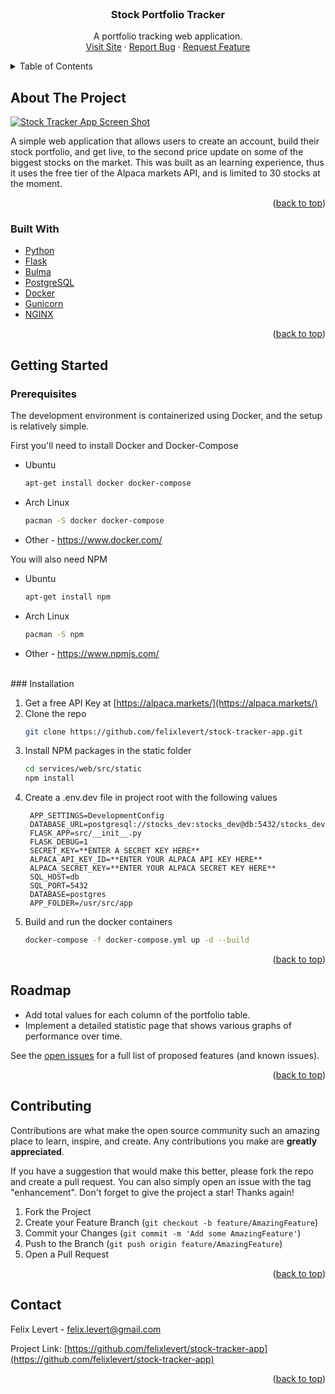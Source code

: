 


<!-- PROJECT LOGO -->
<br />
<div align="center">

<h3 align="center">Stock Portfolio Tracker</h3>

  <p align="center">
    A portfolio tracking web application.
    <br />
    <a href="https://stockportfoliotracker.net">Visit Site</a>
    ·
    <a href="https://github.com/felixlevert/stock-tracker-app/issues">Report Bug</a>
    ·
    <a href="https://github.com/felixlevert/stock-tracker-app/issues">Request Feature</a>
  </p>
</div>



<!-- TABLE OF CONTENTS -->
<details>
  <summary>Table of Contents</summary>
  <ol>
    <li>
      <a href="#about-the-project">About The Project</a>
      <ul>
        <li><a href="#built-with">Built With</a></li>
      </ul>
    </li>
    <li>
      <a href="#getting-started">Getting Started</a>
      <ul>
        <li><a href="#prerequisites">Prerequisites</a></li>
        <li><a href="#installation">Installation</a></li>
      </ul>
    </li>
    <li><a href="#usage">Usage</a></li>
    <li><a href="#roadmap">Roadmap</a></li>
    <li><a href="#contact">Contact</a></li>
    <li><a href="#acknowledgments">Acknowledgments</a></li>
  </ol>
</details>



<!-- ABOUT THE PROJECT -->
## About The Project

[![Stock Tracker App Screen Shot][product-screenshot]](https://stockportfoliotracker.net)

A simple web application that allows users to create an account, build their stock portfolio, and get live, to the second price update on some of the biggest stocks on the market. This was built as an learning experience, thus it uses the free tier of the Alpaca markets API, and is limited to 30 stocks at the moment.

<p align="right">(<a href="#top">back to top</a>)</p>



### Built With

* [Python](https://www.python.org/)
* [Flask](https://flask.palletsprojects.com/en/2.0.x/)
* [Bulma](https://bulma.io/)
* [PostgreSQL](https://www.postgresql.org/)
* [Docker](https://www.docker.com/)
* [Gunicorn](https://gunicorn.org/)
* [NGINX](https://www.nginx.com/)

<p align="right">(<a href="#top">back to top</a>)</p>



<!-- GETTING STARTED -->
## Getting Started

### Prerequisites

The development environment is containerized using Docker, and the setup is relatively simple.

First you'll need to install Docker and Docker-Compose
* Ubuntu
  ```sh
  apt-get install docker docker-compose
  ```
* Arch Linux
  ```sh
  pacman -S docker docker-compose
  ```
* Other - https://www.docker.com/

You will also need NPM
* Ubuntu
  ```sh
  apt-get install npm
  ```
* Arch Linux
  ```sh
  pacman -S npm
  ```
* Other - https://www.npmjs.com/

<br/>
### Installation

1. Get a free API Key at [https://alpaca.markets/](https://alpaca.markets/)
2. Clone the repo
   ```sh
   git clone https://github.com/felixlevert/stock-tracker-app.git
   ```
3. Install NPM packages in the static folder
   ```sh
   cd services/web/src/static
   npm install
   ```
4. Create a .env.dev file in project root with the following values
   ```
    APP_SETTINGS=DevelopmentConfig
    DATABASE_URL=postgresql://stocks_dev:stocks_dev@db:5432/stocks_dev
    FLASK_APP=src/__init__.py
    FLASK_DEBUG=1
    SECRET_KEY=**ENTER A SECRET KEY HERE**
    ALPACA_API_KEY_ID=**ENTER YOUR ALPACA API KEY HERE**
    ALPACA_SECRET_KEY=**ENTER YOUR ALPACA SECRET KEY HERE**
    SQL_HOST=db
    SQL_PORT=5432
    DATABASE=postgres
    APP_FOLDER=/usr/src/app
    ```
5. Build and run the docker containers
    ```sh
    docker-compose -f docker-compose.yml up -d --build
    ```

<p align="right">(<a href="#top">back to top</a>)</p>


<!-- ROADMAP -->
## Roadmap

- Add total values for each column of the portfolio table.
- Implement a detailed statistic page that shows various graphs of performance over time.

See the [open issues](https://github.com/felixlevert/stock-tracker-app/issues) for a full list of proposed features (and known issues).

<p align="right">(<a href="#top">back to top</a>)</p>

<!-- CONTRIBUTING -->
## Contributing

Contributions are what make the open source community such an amazing place to learn, inspire, and create. Any contributions you make are **greatly appreciated**.

If you have a suggestion that would make this better, please fork the repo and create a pull request. You can also simply open an issue with the tag "enhancement".
Don't forget to give the project a star! Thanks again!

1. Fork the Project
2. Create your Feature Branch (`git checkout -b feature/AmazingFeature`)
3. Commit your Changes (`git commit -m 'Add some AmazingFeature'`)
4. Push to the Branch (`git push origin feature/AmazingFeature`)
5. Open a Pull Request

<p align="right">(<a href="#top">back to top</a>)</p>


<!-- CONTACT -->
## Contact

Felix Levert - felix.levert@gmail.com

Project Link: [https://github.com/felixlevert/stock-tracker-app](https://github.com/felixlevert/stock-tracker-app)

<p align="right">(<a href="#top">back to top</a>)</p>



<!-- MARKDOWN LINKS & IMAGES -->
<!-- https://www.markdownguide.org/basic-syntax/#reference-style-links -->
[contributors-shield]: https://img.shields.io/github/contributors/felixlevert/stock-tracker-app.svg?style=for-the-badge
[contributors-url]: https://github.com/felixlevert/stock-tracker-app/graphs/contributors
[forks-shield]: https://img.shields.io/github/forks/felixlevert/stock-tracker-app.svg?style=for-the-badge
[forks-url]: https://github.com/felixlevert/stock-tracker-app/network/members
[stars-shield]: https://img.shields.io/github/stars/felixlevert/stock-tracker-app.svg?style=for-the-badge
[stars-url]: https://github.com/felixlevert/stock-tracker-app/stargazers
[issues-shield]: https://img.shields.io/github/issues/felixlevert/stock-tracker-app.svg?style=for-the-badge
[issues-url]: https://github.com/felixlevert/stock-tracker-app/issues
[license-shield]: https://img.shields.io/github/license/felixlevert/stock-tracker-app.svg?style=for-the-badge
[license-url]: https://github.com/felixlevert/stock-tracker-app/blob/master/LICENSE.txt
[linkedin-shield]: https://img.shields.io/badge/-LinkedIn-black.svg?style=for-the-badge&logo=linkedin&colorB=555
[linkedin-url]: https://www.linkedin.com/in/felix-levert-179a811aa/
[product-screenshot]: ./images/product-screenshot.png